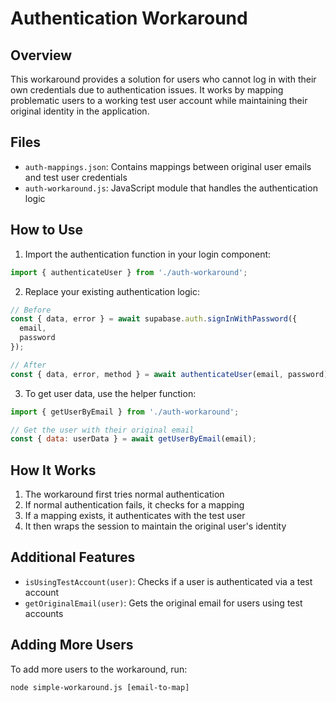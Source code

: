 # Authentication Workaround

## Overview

This workaround provides a solution for users who cannot log in with their own credentials due to authentication issues. It works by mapping problematic users to a working test user account while maintaining their original identity in the application.

## Files

- `auth-mappings.json`: Contains mappings between original user emails and test user credentials
- `auth-workaround.js`: JavaScript module that handles the authentication logic

## How to Use

1. Import the authentication function in your login component:

```javascript
import { authenticateUser } from './auth-workaround';
```

2. Replace your existing authentication logic:

```javascript
// Before
const { data, error } = await supabase.auth.signInWithPassword({
  email,
  password
});

// After
const { data, error, method } = await authenticateUser(email, password);
```

3. To get user data, use the helper function:

```javascript
import { getUserByEmail } from './auth-workaround';

// Get the user with their original email
const { data: userData } = await getUserByEmail(email);
```

## How It Works

1. The workaround first tries normal authentication
2. If normal authentication fails, it checks for a mapping
3. If a mapping exists, it authenticates with the test user
4. It then wraps the session to maintain the original user's identity

## Additional Features

- `isUsingTestAccount(user)`: Checks if a user is authenticated via a test account
- `getOriginalEmail(user)`: Gets the original email for users using test accounts

## Adding More Users

To add more users to the workaround, run:

```
node simple-workaround.js [email-to-map]
```
